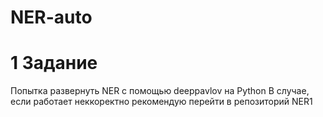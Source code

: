 # NER-auto
# 1 Задание
Попытка развернуть NER с помощью deeppavlov на Python
В случае, если работает неккоректно рекомендую перейти в репозиторий NER1
